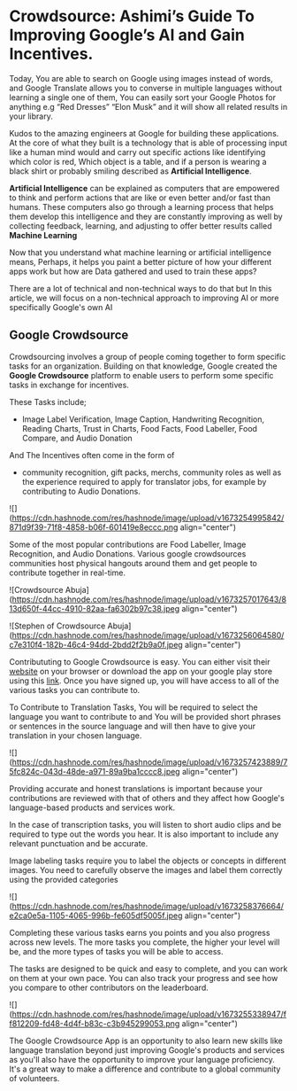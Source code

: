 # Crowdsource: Ashimi’s Guide To Improving Google’s AI and Gain Incentives.

Today, You are able to search on Google using images instead of words, and Google Translate allows you to converse in multiple languages without learning a single one of them, You can easily sort your Google Photos for anything e.g “Red Dresses” “Elon Musk” and it will show all related results in your library.

Kudos to the amazing engineers at Google for building these applications. At the core of what they built is a technology that is able of processing input like a human mind would and carry out specific actions like identifying which color is red, Which object is a table, and if a person is wearing a black shirt or probably smiling described as **Artificial Intelligence**.

**Artificial Intelligence** can be explained as computers that are empowered to think and perform actions that are like or even better and/or fast than humans. These computers also go through a learning process that helps them develop this intelligence and they are constantly improving as well by collecting feedback, learning, and adjusting to offer better results called **Machine Learning**

Now that you understand what machine learning or artificial intelligence means, Perhaps, it helps you paint a better picture of how your different apps work but how are Data gathered and used to train these apps?

There are a lot of technical and non-technical ways to do that but In this article, we will focus on a non-technical approach to improving AI or more specifically Google's own AI

## **Google Crowdsource**

Crowdsourcing involves a group of people coming together to form specific tasks for an organization. Building on that knowledge, Google created the **Google Crowdsource** platform to enable users to perform some specific tasks in exchange for incentives.

These Tasks include;

* Image Label Verification, Image Caption, Handwriting Recognition, Reading Charts, Trust in Charts, Food Facts, Food Labeller, Food Compare, and Audio Donation
    

And The Incentives often come in the form of

* community recognition, gift packs, merchs, community roles as well as the experience required to apply for translator jobs, for example by contributing to Audio Donations.
    

![](https://cdn.hashnode.com/res/hashnode/image/upload/v1673254995842/871d9f39-71f8-4858-b06f-601419e8eccc.png align="center")

Some of the most popular contributions are Food Labeller, Image Recognition, and Audio Donations. Various google crowdsources communities host physical hangouts around them and get people to contribute together in real-time.

![Crowdsource Abuja](https://cdn.hashnode.com/res/hashnode/image/upload/v1673257017643/813d650f-44cc-4910-82aa-fa6302b97c38.jpeg align="center")

![Stephen of Crowdsource Abuja](https://cdn.hashnode.com/res/hashnode/image/upload/v1673256064580/c7e310f4-182b-46c4-94dd-2bdd2f2b9a0f.jpeg align="center")

Contribututing to Google Crowdsource is easy. You can either visit their [website](https://crowdsource.google.com/home) on your browser or download the app on your google play store using this [link](https://crowdsource.app.goo.gl/ce2C). Once you have signed up, you will have access to all of the various tasks you can contribute to.

To Contribute to Translation Tasks, You will be required to select the language you want to contribute to and You will be provided short phrases or sentences in the source language and will then have to give your translation in your chosen language.

![](https://cdn.hashnode.com/res/hashnode/image/upload/v1673257423889/75fc824c-043d-48de-a971-89a9ba1cccc8.jpeg align="center")

Providing accurate and honest translations is important because your contributions are reviewed with that of others and they affect how Google's language-based products and services work.

In the case of transcription tasks, you will listen to short audio clips and be required to type out the words you hear. It is also important to include any relevant punctuation and be accurate.

Image labeling tasks require you to label the objects or concepts in different images. You need to carefully observe the images and label them correctly using the provided categories

![](https://cdn.hashnode.com/res/hashnode/image/upload/v1673258376664/e2ca0e5a-1105-4065-996b-fe605df5005f.jpeg align="center")

Completing these various tasks earns you points and you also progress across new levels. The more tasks you complete, the higher your level will be, and the more types of tasks you will be able to access.

The tasks are designed to be quick and easy to complete, and you can work on them at your own pace. You can also track your progress and see how you compare to other contributors on the leaderboard.

![](https://cdn.hashnode.com/res/hashnode/image/upload/v1673255338947/ff812209-fd48-4d4f-b83c-c3b945299053.png align="center")

The Google Crowdsource App is an opportunity to also learn new skills like language translation beyond just improving Google's products and services as you'll also have the opportunity to improve your language proficiency. It's a great way to make a difference and contribute to a global community of volunteers.